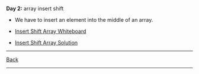 **Day 2:** array insert shift

- We have to insert an element into the middle of an array.

- [Insert Shift Array Whiteboard](/assets/insert-shift-array.png)
- [Insert Shift Array Solution](array-shift.js)

---
[Back](/README.md)

---
